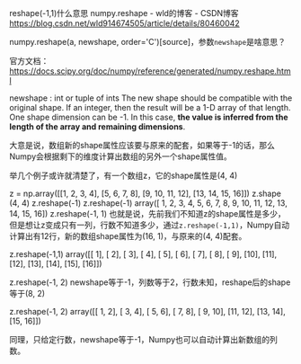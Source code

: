 reshape(-1,1)什么意思 numpy.reshape - wld的博客 - CSDN博客 https://blog.csdn.net/wld914674505/article/details/80460042

numpy.reshape(a, newshape, order='C')[source]，参数`newshape`是啥意思？

官方文档：https://docs.scipy.org/doc/numpy/reference/generated/numpy.reshape.html

newshape : int or tuple of ints
The new shape should be compatible with the original shape. If an integer, then the result will be a 1-D array of that length. One shape dimension can be -1. In this case, **the value is inferred from the length of the array and remaining dimensions**.

大意是说，数组新的shape属性应该要与原来的配套，如果等于-1的话，那么Numpy会根据剩下的维度计算出数组的另外一个shape属性值。

举几个例子或许就清楚了，有一个数组z，它的shape属性是(4, 4)

z = np.array([[1, 2, 3, 4],
          [5, 6, 7, 8],
          [9, 10, 11, 12],
          [13, 14, 15, 16]])
z.shape
(4, 4)
z.reshape(-1)
z.reshape(-1)
array([ 1,  2,  3,  4,  5,  6,  7,  8,  9, 10, 11, 12, 13, 14, 15, 16])
z.reshape(-1, 1)
也就是说，先前我们不知道z的shape属性是多少，但是想让z变成只有一列，行数不知道多少，通过`z.reshape(-1,1)`，Numpy自动计算出有12行，新的数组shape属性为(16, 1)，与原来的(4, 4)配套。

z.reshape(-1,1)
 array([[ 1],
        [ 2],
        [ 3],
        [ 4],
        [ 5],
        [ 6],
        [ 7],
        [ 8],
        [ 9],
        [10],
        [11],
        [12],
        [13],
        [14],
        [15],
        [16]])
 
z.reshape(-1, 2)
newshape等于-1，列数等于2，行数未知，reshape后的shape等于(8, 2)

 z.reshape(-1, 2)
 array([[ 1,  2],
        [ 3,  4],
        [ 5,  6],
        [ 7,  8],
        [ 9, 10],
        [11, 12],
        [13, 14],
        [15, 16]])
 
同理，只给定行数，newshape等于-1，Numpy也可以自动计算出新数组的列数。